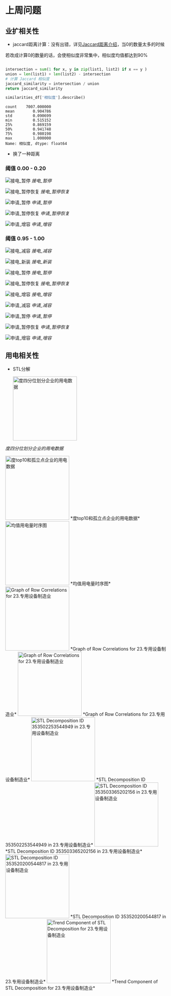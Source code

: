 # 上周问题

## 业扩相关性
- jaccard距离计算：没有出错，详见[Jaccard距离介绍](https://zhizhou-1.github.io/docs/#/Jaccard%E8%B7%9D%E7%A6%BB%E4%BB%8B%E7%BB%8D/Jaccard%E8%B7%9D%E7%A6%BB%E4%BB%8B%E7%BB%8D)，当0的数量太多的时候

若改成计算0的数量的话，会使相似度非常集中，相似度均值都达到90%

```python

intersection = sum(1 for x, y in zip(list1, list2) if x == y )
union = len(list1) + len(list2) - intersection
# 计算 Jaccard 相似度
jaccard_similarity = intersection / union
return jaccard_similarity

```

```python
similarities_df['相似度'].describe()
```

```
count    7007.000000
mean        0.904786
std         0.090699
min         0.515152
25%         0.869159
50%         0.941748
75%         0.980198
max         1.000000
Name: 相似度, dtype: float64
```


- 换了一种距离

### 阈值 0.00 - 0.20

![接电_暂停](output/0712-企业业扩相关性/sbd/threshold_0.00_0.20/接电_暂停.png)
*接电_暂停*

![接电_暂停恢复](output/0712-企业业扩相关性/sbd/threshold_0.00_0.20/接电_暂停恢复.png)
*接电_暂停恢复*

![申请_暂停](output/0712-企业业扩相关性/sbd/threshold_0.00_0.20/申请_暂停.png)
*申请_暂停*

![申请_暂停恢复](output/0712-企业业扩相关性/sbd/threshold_0.00_0.20/申请_暂停恢复.png)
*申请_暂停恢复*

![申请_增容](output/0712-企业业扩相关性/sbd/threshold_0.00_0.20/申请_增容.png)
*申请_增容*

### 阈值 0.95 - 1.00

![接电_减容](output/0712-企业业扩相关性/sbd/threshold_0.95_1.00/接电_减容.png)
*接电_减容*

![接电_新装](output/0712-企业业扩相关性/sbd/threshold_0.95_1.00/接电_新装.png)
*接电_新装*

![接电_暂停](output/0712-企业业扩相关性/sbd/threshold_0.95_1.00/接电_暂停.png)
*接电_暂停*

![接电_暂停恢复](output/0712-企业业扩相关性/sbd/threshold_0.95_1.00/接电_暂停恢复.png)
*接电_暂停恢复*

![接电_增容](output/0712-企业业扩相关性/sbd/threshold_0.95_1.00/接电_增容.png)
*接电_增容*

![申请_减容](output/0712-企业业扩相关性/sbd/threshold_0.95_1.00/申请_减容.png)
*申请_减容*

![申请_暂停](output/0712-企业业扩相关性/sbd/threshold_0.95_1.00/申请_暂停.png)
*申请_暂停*

![申请_暂停恢复](output/0712-企业业扩相关性/sbd/threshold_0.95_1.00/申请_暂停恢复.png)
*申请_暂停恢复*

![申请_增容](output/0712-企业业扩相关性/sbd/threshold_0.95_1.00/申请_增容.png)
*申请_增容*


## 用电相关性

- STL分解

  <img src="output/0714-企业用电相关性/度四分位划分企业的用电数据.png" alt="度四分位划分企业的用电数据" width="200">
*度四分位划分企业的用电数据*

<img src="output/0714-企业用电相关性/度top10和孤立点企业的用电数据.png" alt="度top10和孤立点企业的用电数据" width="200">
*度top10和孤立点企业的用电数据*

<img src="output/0714-企业用电相关性/均值用电量时序图.png" alt="均值用电量时序图" width="200">
*均值用电量时序图*

<img src="output/0714-企业用电相关性/Graph of Row Correlations for 23.专用设备制造业.jpg" alt="Graph of Row Correlations for 23.专用设备制造业" width="200">
*Graph of Row Correlations for 23.专用设备制造业*

<img src="output/0714-企业用电相关性/Graph_of_Row_Correlations_for_23.专用设备制造业.jpg" alt="Graph of Row Correlations for 23.专用设备制造业" width="200">
*Graph of Row Correlations for 23.专用设备制造业*

<img src="output/0714-企业用电相关性/STL_Decomposition_ID_353502253544949_in_23.专用设备制造业.jpg" alt="STL Decomposition ID 353502253544949 in 23.专用设备制造业" width="200">
*STL Decomposition ID 353502253544949 in 23.专用设备制造业*

<img src="output/0714-企业用电相关性/STL_Decomposition_ID_353503365202156_in_23.专用设备制造业.jpg" alt="STL Decomposition ID 353503365202156 in 23.专用设备制造业" width="200">
*STL Decomposition ID 353503365202156 in 23.专用设备制造业*

<img src="output/0714-企业用电相关性/STL_Decomposition_ID_353520200544817_in_23.专用设备制造业.jpg" alt="STL Decomposition ID 353520200544817 in 23.专用设备制造业" width="200">
*STL Decomposition ID 353520200544817 in 23.专用设备制造业*

<img src="output/0714-企业用电相关性/Trend_Component_of_STL_Decomposition_for_23.专用设备制造业.jpg" alt="Trend Component of STL Decomposition for 23.专用设备制造业" width="200">
*Trend Component of STL Decomposition for 23.专用设备制造业*

